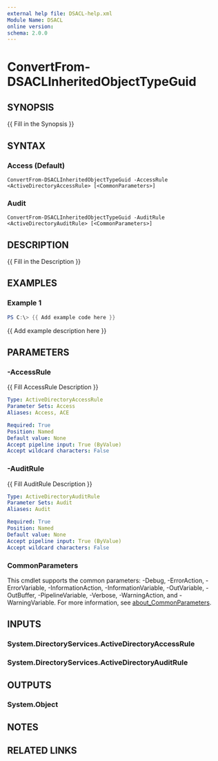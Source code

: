 ```yaml
---
external help file: DSACL-help.xml
Module Name: DSACL
online version:
schema: 2.0.0
---
```


# ConvertFrom-DSACLInheritedObjectTypeGuid

## SYNOPSIS
{{ Fill in the Synopsis }}

## SYNTAX

### Access (Default)
```
ConvertFrom-DSACLInheritedObjectTypeGuid -AccessRule <ActiveDirectoryAccessRule> [<CommonParameters>]
```

### Audit
```
ConvertFrom-DSACLInheritedObjectTypeGuid -AuditRule <ActiveDirectoryAuditRule> [<CommonParameters>]
```

## DESCRIPTION
{{ Fill in the Description }}

## EXAMPLES

### Example 1
```powershell
PS C:\> {{ Add example code here }}
```

{{ Add example description here }}

## PARAMETERS

### -AccessRule
{{ Fill AccessRule Description }}

```yaml
Type: ActiveDirectoryAccessRule
Parameter Sets: Access
Aliases: Access, ACE

Required: True
Position: Named
Default value: None
Accept pipeline input: True (ByValue)
Accept wildcard characters: False
```

### -AuditRule
{{ Fill AuditRule Description }}

```yaml
Type: ActiveDirectoryAuditRule
Parameter Sets: Audit
Aliases: Audit

Required: True
Position: Named
Default value: None
Accept pipeline input: True (ByValue)
Accept wildcard characters: False
```

### CommonParameters
This cmdlet supports the common parameters: -Debug, -ErrorAction, -ErrorVariable, -InformationAction, -InformationVariable, -OutVariable, -OutBuffer, -PipelineVariable, -Verbose, -WarningAction, and -WarningVariable. For more information, see [about_CommonParameters](http://go.microsoft.com/fwlink/?LinkID=113216).

## INPUTS

### System.DirectoryServices.ActiveDirectoryAccessRule

### System.DirectoryServices.ActiveDirectoryAuditRule

## OUTPUTS

### System.Object
## NOTES

## RELATED LINKS
